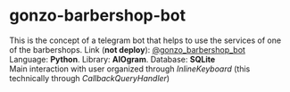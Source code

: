 # gonzo-barbershop-bot
This is the concept of a telegram bot that helps to use the services of one of the barbershops. Link (**not deploy**): [@gonzo_barbershop_bot](https://t.me/gonzo_barbershop_bot)\
Language: **Python**. Library: **AIOgram**. Database: **SQLite**\
Main interaction with user organized through *InlineKeyboard* (this technically through *CallbackQueryHandler*)
